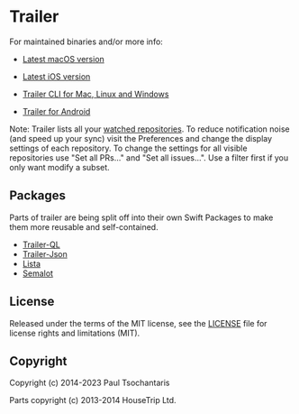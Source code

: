 Trailer
=======

For maintained binaries and/or more info:

- [Latest macOS version](http://ptsochantaris.github.io/trailer/)

- [Latest iOS version](https://itunes.apple.com/app/id806104975?mt=8)

- [Trailer CLI for Mac, Linux and Windows](https://github.com/ptsochantaris/trailer-cli)

- [Trailer for Android](https://github.com/amencarini/droidtrailer)

Note: Trailer lists all your [watched repositories](http://github.com/watching). To reduce notification noise (and speed up your sync) visit the Preferences and change the display settings of each repository. To change the settings for all visible repositories use "Set all PRs…" and "Set all issues…". Use a filter first if you only want modify a subset.

## Packages
Parts of trailer are being split off into their own Swift Packages to make them more reusable and self-contained.
- [Trailer-QL](https://github.com/ptsochantaris/trailer-ql)
- [Trailer-Json](https://github.com/ptsochantaris/trailer-json)
- [Lista](https://github.com/ptsochantaris/lista)
- [Semalot](https://github.com/ptsochantaris/semalot)

## License

Released under the terms of the MIT license, see the [LICENSE](LICENSE.txt) file for license rights and limitations (MIT).

## Copyright

Copyright (c) 2014-2023 Paul Tsochantaris

Parts copyright (c) 2013-2014 HouseTrip Ltd.
